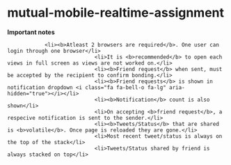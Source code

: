 # mutual-mobile-realtime-assignment

**Important notes**

                <li><b>Atleast 2 browsers are required</b>. One user can login through one browser</li>
								<li>It is <b>recommended</b> to open each views in full screen as views are not worked on.</li>
								<li><b>Friend request</b> when sent, must be accepted by the recipient to confirm bonding.</li>
								<li><b>Friend requests</b> is shown in notification dropdown <i class="fa fa-bell-o fa-lg" aria-hidden="true"></i></li>
								<li><b>Notification</b> count is also shown</li>
								<li>On accepting <b>friend request</b>, a respecive notification is sent to the sender.</li>
								<li><b>Tweets/Status</b> that are shared is <b>volatile</b>. Once page is reloaded they are gone.</li>
								<li>Most recent tweet/status is always on the top of the stack</li>
								<li>Tweets/Status shared by friend is always stacked on top</li>
